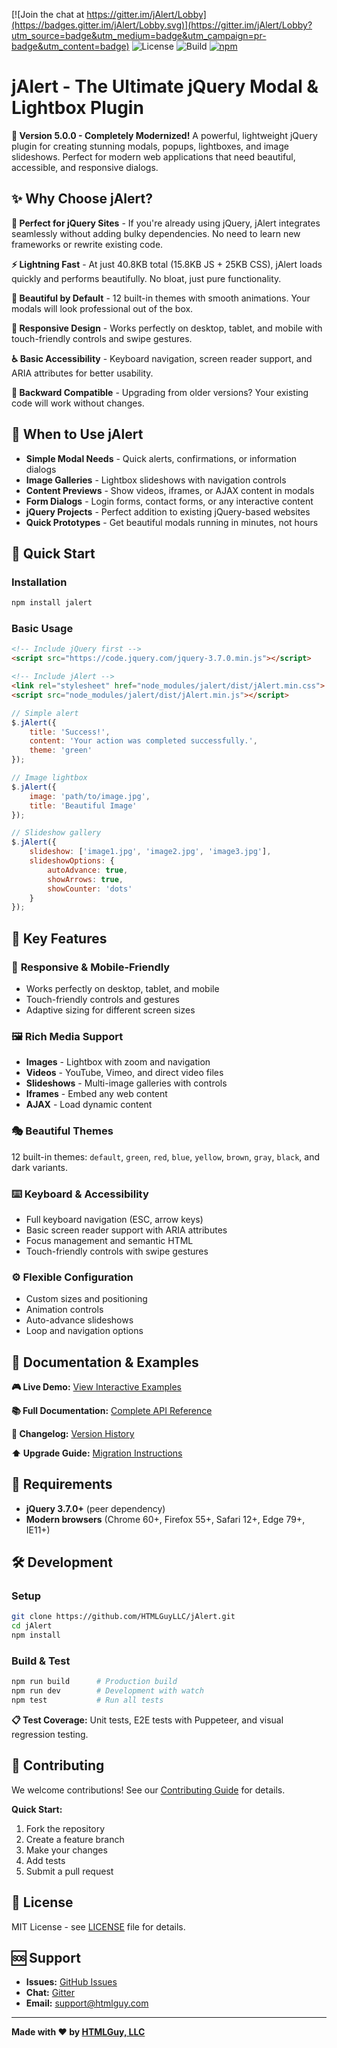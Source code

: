 [![Join the chat at https://gitter.im/jAlert/Lobby](https://badges.gitter.im/jAlert/Lobby.svg)](https://gitter.im/jAlert/Lobby?utm_source=badge&utm_medium=badge&utm_campaign=pr-badge&utm_content=badge)
![License](https://img.shields.io/badge/License-MIT-blue.svg)
![Build](https://img.shields.io/badge/Build-Passing-green.svg)
[![npm](https://img.shields.io/badge/NPM-v5.0.0-blue.svg)](https://npmjs.com/package/jAlert)

# jAlert - The Ultimate jQuery Modal & Lightbox Plugin

**🚀 Version 5.0.0 - Completely Modernized!** A powerful, lightweight jQuery plugin for creating stunning modals, popups, lightboxes, and image slideshows. Perfect for modern web applications that need beautiful, accessible, and responsive dialogs.

## ✨ Why Choose jAlert?

**🎯 Perfect for jQuery Sites** - If you're already using jQuery, jAlert integrates seamlessly without adding bulky dependencies. No need to learn new frameworks or rewrite existing code.

**⚡ Lightning Fast** - At just 40.8KB total (15.8KB JS + 25KB CSS), jAlert loads quickly and performs beautifully. No bloat, just pure functionality.

**🎨 Beautiful by Default** - 12 built-in themes with smooth animations. Your modals will look professional out of the box.

**📱 Responsive Design** - Works perfectly on desktop, tablet, and mobile with touch-friendly controls and swipe gestures.

**♿ Basic Accessibility** - Keyboard navigation, screen reader support, and ARIA attributes for better usability.

**🔄 Backward Compatible** - Upgrading from older versions? Your existing code will work without changes.

## 🎯 When to Use jAlert

- **Simple Modal Needs** - Quick alerts, confirmations, or information dialogs
- **Image Galleries** - Lightbox slideshows with navigation controls
- **Content Previews** - Show videos, iframes, or AJAX content in modals
- **Form Dialogs** - Login forms, contact forms, or any interactive content
- **jQuery Projects** - Perfect addition to existing jQuery-based websites
- **Quick Prototypes** - Get beautiful modals running in minutes, not hours

## 🚀 Quick Start

### Installation
```bash
npm install jalert
```

### Basic Usage
```html
<!-- Include jQuery first -->
<script src="https://code.jquery.com/jquery-3.7.0.min.js"></script>

<!-- Include jAlert -->
<link rel="stylesheet" href="node_modules/jalert/dist/jAlert.min.css">
<script src="node_modules/jalert/dist/jAlert.min.js"></script>
```

```javascript
// Simple alert
$.jAlert({
    title: 'Success!',
    content: 'Your action was completed successfully.',
    theme: 'green'
});

// Image lightbox
$.jAlert({
    image: 'path/to/image.jpg',
    title: 'Beautiful Image'
});

// Slideshow gallery
$.jAlert({
    slideshow: ['image1.jpg', 'image2.jpg', 'image3.jpg'],
    slideshowOptions: {
        autoAdvance: true,
        showArrows: true,
        showCounter: 'dots'
    }
});
```

## 🎨 Key Features

### 📱 **Responsive & Mobile-Friendly**
- Works perfectly on desktop, tablet, and mobile
- Touch-friendly controls and gestures
- Adaptive sizing for different screen sizes

### 🖼️ **Rich Media Support**
- **Images** - Lightbox with zoom and navigation
- **Videos** - YouTube, Vimeo, and direct video files
- **Slideshows** - Multi-image galleries with controls
- **Iframes** - Embed any web content
- **AJAX** - Load dynamic content

### 🎭 **Beautiful Themes**
12 built-in themes: `default`, `green`, `red`, `blue`, `yellow`, `brown`, `gray`, `black`, and dark variants.

### ⌨️ **Keyboard & Accessibility**
- Full keyboard navigation (ESC, arrow keys)
- Basic screen reader support with ARIA attributes
- Focus management and semantic HTML
- Touch-friendly controls with swipe gestures

### ⚙️ **Flexible Configuration**
- Custom sizes and positioning
- Animation controls
- Auto-advance slideshows
- Loop and navigation options

## 📖 Documentation & Examples

**🎮 Live Demo:** [View Interactive Examples](https://htmlguyllc.github.io/jAlert/)

**📚 Full Documentation:** [Complete API Reference](https://htmlguyllc.github.io/jAlert/)

**🔄 Changelog:** [Version History](https://github.com/HTMLGuyLLC/jAlert/blob/master/CHANGELOG.md)

**⬆️ Upgrade Guide:** [Migration Instructions](https://github.com/HTMLGuyLLC/jAlert/blob/master/UPGRADE_GUIDE.md)

## 🔧 Requirements

- **jQuery 3.7.0+** (peer dependency)
- **Modern browsers** (Chrome 60+, Firefox 55+, Safari 12+, Edge 79+, IE11+)

## 🛠️ Development

### Setup
```bash
git clone https://github.com/HTMLGuyLLC/jAlert.git
cd jAlert
npm install
```

### Build & Test
```bash
npm run build      # Production build
npm run dev        # Development with watch
npm test           # Run all tests
```

**📋 Test Coverage:** Unit tests, E2E tests with Puppeteer, and visual regression testing.

## 🤝 Contributing

We welcome contributions! See our [Contributing Guide](https://github.com/HTMLGuyLLC/jAlert/blob/master/CONTRIBUTING.md) for details.

**Quick Start:**
1. Fork the repository
2. Create a feature branch
3. Make your changes
4. Add tests
5. Submit a pull request

## 📄 License

MIT License - see [LICENSE](LICENSE) file for details.

## 🆘 Support

- **Issues:** [GitHub Issues](https://github.com/HTMLGuyLLC/jAlert/issues)
- **Chat:** [Gitter](https://gitter.im/jAlert/Lobby)
- **Email:** support@htmlguy.com

---

**Made with ❤️ by [HTMLGuy, LLC](https://htmlguy.com)**